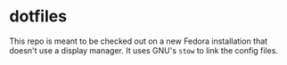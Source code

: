 # dotfiles

This repo is meant to be checked out on a new Fedora installation that doesn't use a display manager.
It uses GNU's `stow` to link the config files.
